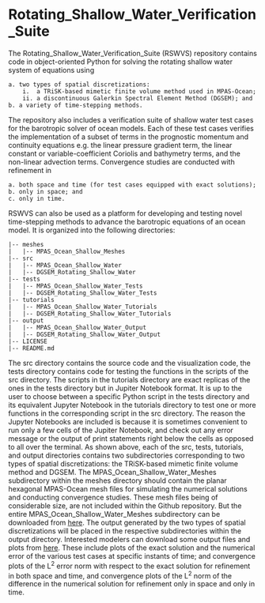 # Rotating_Shallow_Water_Verification_Suite

The Rotating_Shallow_Water_Verification_Suite (RSWVS) repository contains code in object-oriented Python for solving the rotating shallow water system of equations using

    a. two types of spatial discretizations:
        i.  a TRiSK-based mimetic finite volume method used in MPAS-Ocean;
        ii. a discontinuous Galerkin Spectral Element Method (DGSEM); and
    b. a variety of time-stepping methods.

The repository also includes a verification suite of shallow water test cases for the barotropic solver of ocean models. Each of these test cases verifies the implementation of a subset of terms in the prognostic momentum and continuity equations e.g. the linear pressure gradient term, the linear constant or variable-coefficient Coriolis and bathymetry terms, and the non-linear advection terms. Convergence studies are conducted with refinement in 

    a. both space and time (for test cases equipped with exact solutions);
    b. only in space; and 
    c. only in time.

RSWVS can also be used as a platform for developing and testing novel time-stepping methods to advance the barotropic equations of an ocean model. It is organized into the following directories: 

    |-- meshes
    |   |-- MPAS_Ocean_Shallow_Meshes
    |-- src
    |   |-- MPAS_Ocean_Shallow_Water
    |   |-- DGSEM_Rotating_Shallow_Water
    |-- tests
    |   |-- MPAS_Ocean_Shallow_Water_Tests
    |   |-- DGSEM_Rotating_Shallow_Water_Tests
    |-- tutorials
    |   |-- MPAS_Ocean_Shallow_Water_Tutorials
    |   |-- DGSEM_Rotating_Shallow_Water_Tutorials
    |-- output
    |   |-- MPAS_Ocean_Shallow_Water_Output
    |   |-- DGSEM_Rotating_Shallow_Water_Output
    |-- LICENSE
    |-- README.md

The src directory contains the source code and the visualization code, the tests directory contains code for testing the functions in the scripts of the src directory. The scripts in the tutorials directory are exact replicas of the ones in the tests directory but in Jupiter Notebook format. It is up to the user to choose between a specific Python script in the tests directory and its equivalent Jupyter Notebook in the tutorials directory to test one or more functions in the corresponding script in the src directory. The reason the Jupyter Notebooks are included is because it is sometimes convenient to run only a few cells of the Jupiter Notebook, and check out any error message or the output of print statements right below the cells as opposed to all over the terminal. As shown above, each of the src, tests, tutorials, and output directories contains two subdirectories corresponding to two types of spatial discretizations: the TRiSK-based mimetic finite volume method and DGSEM. The MPAS_Ocean_Shallow_Water_Meshes subdirectory within the meshes directory should contain the planar hexagonal MPAS-Ocean mesh files for simulating the numerical solutions and conducting convergence studies. These mesh files being of considerable size, are not included within the Github repository. But the entire MPAS_Ocean_Shallow_Water_Meshes subdirectory can be downloaded from [here](https://zenodo.org/record/7419817). The output generated by the two types of spatial discretizations will be placed in the respective subdirectories within the output directory. Interested modelers can download some output files and plots from [here](https://zenodo.org/record/7420073). These include plots of the exact solution and the numerical error of the various test cases at specific instants of time; and convergence plots of the L<sup>2</sup> error norm with respect to the exact solution for refinement in both space and time, and convergence plots of the L<sup>2</sup> norm of the difference in the numerical solution for refinement only in space and only in time.